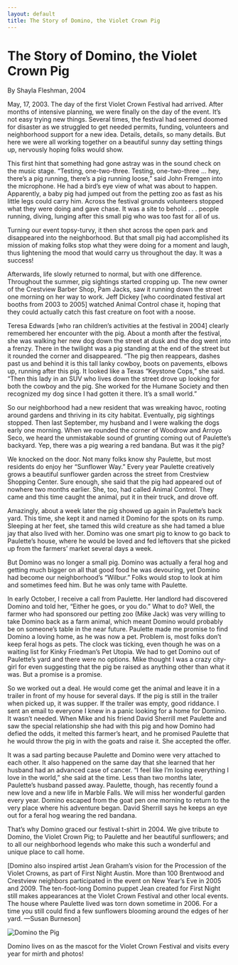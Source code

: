```yaml
---
layout: default
title: The Story of Domino, the Violet Crown Pig
---
```

The Story of Domino, the Violet Crown Pig
=========================================

By Shayla Fleshman, 2004

May, 17, 2003. The day of the first Violet Crown Festival had arrived. After
months of intensive planning, we were finally on the day of the event. It’s
not easy trying new things. Several times, the festival had seemed doomed for
disaster as we struggled to get needed permits, funding, volunteers and
neighborhood support for a new idea. Details, details, so many details. But
here we were all working together on a beautiful sunny day setting things up,
nervously hoping folks would show. 

This first hint that something had gone astray was in the sound check on the
music stage. “Testing, one-two-three. Testing, one-two-three … hey, there’s a
pig running, there’s a pig running loose,” said John Fremgen into the
microphone. He had a bird’s eye view of what was about to happen. Apparently,
a baby pig had jumped out from the petting zoo as fast as his little legs
could carry him. Across the festival grounds volunteers stopped what they
were doing and gave chase. It was a site to behold . . . people running,
diving, lunging after this small pig who was too fast for all of us.


Turning our event topsy-turvy, it then shot across the open park and
disappeared into the neighborhood. But that small pig had accomplished its
mission of making folks stop what they were doing for a moment and laugh,
thus lightening the mood that would carry us throughout the day. It was a
success!

Afterwards, life slowly returned to normal, but with one difference.
Throughout the summer, pig sightings started cropping up. The new owner of
the Crestview Barber Shop, Pam Jacks, saw it running down the street one
morning on her way to work. Jeff Dickey [who coordinated festival art booths
from 2003 to 2005] watched Animal Control chase it, hoping that they could
actually catch this fast creature on foot with a noose.

Teresa Edwards [who ran children’s activities at the festival in 2004] clearly
remembered her encounter with the pig. About a month after the festival, she
was walking her new dog down the street at dusk and the dog went into a
frenzy. There in the twilight was a pig standing at the end of the street but
it rounded the corner and disappeared. “The pig then reappears, dashes past
us and behind it is this tall lanky cowboy, boots on pavements, elbows up,
running after this pig. It looked like a Texas “Keystone Cops,” she
said. “Then this lady in an SUV who lives down the street drove up looking
for both the cowboy and the pig. She worked for the Humane Society and then
recognized my dog since I had gotten it there. It’s a small world.” 

So our neighborhood had a new resident that was wreaking havoc, rooting around
gardens and thriving in its city habitat. Eventually, pig sightings stopped.
Then last September, my husband and I were walking the dogs early one
morning. When we rounded the corner of Woodrow and Arroyo Seco, we heard the
unmistakable sound of grunting coming out of Paulette’s backyard. Yep, there
was a pig wearing a red bandana. But was it the pig?

We knocked on the door. Not many folks know shy Paulette, but most residents
do enjoy her “Sunflower Way.” Every year Paulette creatively grows a
beautiful sunflower garden across the street from Crestview Shopping Center.
Sure enough, she said that the pig had appeared out of nowhere two months
earlier. She, too, had called Animal Control. They came and this time caught
the animal, put it in their truck, and drove off. 

Amazingly, about a week later the pig showed up again in Paulette’s back yard.
This time, she kept it and named it Domino for the spots on its rump.
Sleeping at her feet, she tamed this wild creature as she had tamed a blue
jay that also lived with her. Domino was one smart pig to know to go back to
Paulette’s house, where he would be loved and fed leftovers that she picked
up from the farmers’ market several days a week.

But Domino was no longer a small pig. Domino was actually a feral hog and
getting much bigger on all that good food he was devouring, yet Domino had
become our neighborhood’s “Wilbur.” Folks would stop to look at him and
sometimes feed him. But he was only tame with Paulette.

In early October, I receive a call from Paulette. Her landlord had discovered
Domino and told her, “Either he goes, or you do.” What to do? Well, the
farmer who had sponsored our petting zoo (Mike Jack) was very willing to take
Domino back as a farm animal, which meant Domino would probably be on
someone’s table in the near future. Paulette made me promise to find Domino a
loving home, as he was now a pet. Problem is, most folks don’t keep feral
hogs as pets. The clock was ticking, even though he was on a waiting list for
Kinky Friedman’s Pet Utopia. We had to get Domino out of Paulette’s yard and
there were no options. Mike thought I was a crazy city-girl for even
suggesting that the pig be raised as anything other than what it was. But a
promise is a promise.  

So we worked out a deal. He would come get the animal and leave it in a
trailer in front of my house for several days. If the pig is still in the
trailer when picked up, it was supper. If the trailer was empty, good
riddance. I sent an email to everyone I knew in a panic looking for a home
for Domino. It wasn’t needed. When Mike and his friend David Sherrill met
Paulette and saw the special relationship she had with this pig and how
Domino had defied the odds, it melted this farmer’s heart, and he promised
Paulette that he would throw the pig in with the goats and raise it. She
accepted the offer.

It was a sad parting because Paulette and Domino were very attached to each
other. It also happened on the same day that she learned that her husband had
an advanced case of cancer.  “I feel like I’m losing everything I love in the
world,” she said at the time. Less than two months later, Paulette’s husband
passed away. Paulette, though, has recently found a new love and a new life
in Marble Falls. We will miss her wonderful garden every year. Domino escaped
from the goat pen one morning to return to the very place where his adventure
began. David Sherrill says he keeps an eye out for a feral hog wearing the
red bandana.

That’s why Domino graced our festival t-shirt in 2004. We give tribute to
Domino, the Violet Crown Pig; to Paulette and her beautiful sunflowers; and
to all our neighborhood legends who make this such a wonderful and unique
place to call home.

[Domino also inspired artist Jean Graham’s vision for the Procession of the
Violet Crowns, as part of First Night Austin. More than 100 Brentwood and
Crestview neighbors participated in the event on New Year’s Eve in 2005 and
2009. The ten-foot-long Domino puppet Jean created for First Night still
makes appearances at the Violet Crown Festival and other local events. The
house where Paulette lived was torn down sometime in 2006. For a time you
still could find a few sunflowers blooming around the edges of her
yard. —Susan Burneson]

<img src="img/vccw_domino_flu.jpg" alt="Domino the Pig" class="img-responsive well">

Domino lives on as the mascot for the Violet Crown Festival and
visits every year for mirth and photos!
